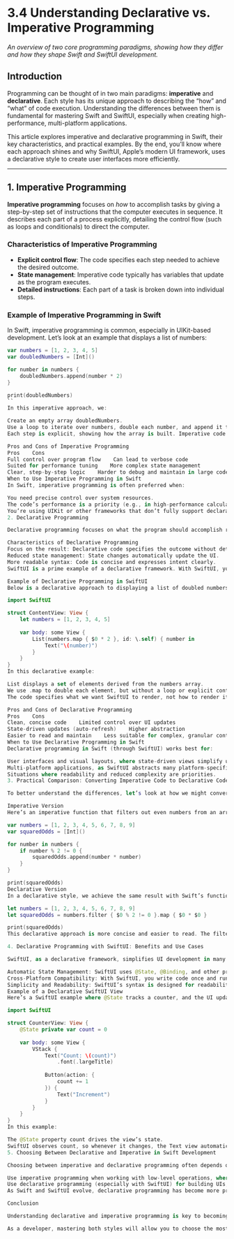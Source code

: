 # 3.4 Understanding Declarative vs. Imperative Programming

_An overview of two core programming paradigms, showing how they differ and how they shape Swift and SwiftUI development._

## Introduction

Programming can be thought of in two main paradigms: **imperative** and **declarative**. Each style has its unique approach to describing the “how” and “what” of code execution. Understanding the differences between them is fundamental for mastering Swift and SwiftUI, especially when creating high-performance, multi-platform applications.

This article explores imperative and declarative programming in Swift, their key characteristics, and practical examples. By the end, you’ll know where each approach shines and why SwiftUI, Apple’s modern UI framework, uses a declarative style to create user interfaces more efficiently.

---

## 1. Imperative Programming

**Imperative programming** focuses on *how* to accomplish tasks by giving a step-by-step set of instructions that the computer executes in sequence. It describes each part of a process explicitly, detailing the control flow (such as loops and conditionals) to direct the computer.

### Characteristics of Imperative Programming

- **Explicit control flow**: The code specifies each step needed to achieve the desired outcome.
- **State management**: Imperative code typically has variables that update as the program executes.
- **Detailed instructions**: Each part of a task is broken down into individual steps.

### Example of Imperative Programming in Swift

In Swift, imperative programming is common, especially in UIKit-based development. Let’s look at an example that displays a list of numbers:

```swift
var numbers = [1, 2, 3, 4, 5]
var doubledNumbers = [Int]()

for number in numbers {
    doubledNumbers.append(number * 2)
}

print(doubledNumbers)
``
In this imperative approach, we:

Create an empty array doubledNumbers.
Use a loop to iterate over numbers, double each number, and append it to doubledNumbers.
Each step is explicit, showing how the array is built. Imperative code like this gives full control over every operation and is often useful for fine-tuning performance in lower-level code.

Pros and Cons of Imperative Programming
Pros    Cons
Full control over program flow    Can lead to verbose code
Suited for performance tuning    More complex state management
Clear, step-by-step logic    Harder to debug and maintain in large codebases
When to Use Imperative Programming in Swift
In Swift, imperative programming is often preferred when:

You need precise control over system resources.
The code’s performance is a priority (e.g., in high-performance calculations).
You’re using UIKit or other frameworks that don’t fully support declarative syntax.
2. Declarative Programming

Declarative programming focuses on what the program should accomplish rather than how to accomplish it. This style emphasizes describing the desired end state, allowing the underlying system to manage the control flow.

Characteristics of Declarative Programming
Focus on the result: Declarative code specifies the outcome without detailing steps.
Reduced state management: State changes automatically update the UI.
More readable syntax: Code is concise and expresses intent clearly.
SwiftUI is a prime example of a declarative framework. With SwiftUI, you define the layout and appearance of UI components based on data values, and the framework handles rendering and updating automatically.

Example of Declarative Programming in SwiftUI
Below is a declarative approach to displaying a list of doubled numbers in SwiftUI:

import SwiftUI

struct ContentView: View {
    let numbers = [1, 2, 3, 4, 5]
    
    var body: some View {
        List(numbers.map { $0 * 2 }, id: \.self) { number in
            Text("\(number)")
        }
    }
}
In this declarative example:

List displays a set of elements derived from the numbers array.
We use .map to double each element, but without a loop or explicit control flow.
The code specifies what we want SwiftUI to render, not how to render it. SwiftUI then updates the list automatically if numbers changes.

Pros and Cons of Declarative Programming
Pros    Cons
Clean, concise code    Limited control over UI updates
State-driven updates (auto-refresh)    Higher abstraction
Easier to read and maintain    Less suitable for complex, granular control
When to Use Declarative Programming in Swift
Declarative programming in Swift (through SwiftUI) works best for:

User interfaces and visual layouts, where state-driven views simplify updates.
Multi-platform applications, as SwiftUI abstracts many platform-specific details.
Situations where readability and reduced complexity are priorities.
3. Practical Comparison: Converting Imperative Code to Declarative Code

To better understand the differences, let’s look at how we might convert imperative code to declarative code in Swift.

Imperative Version
Here’s an imperative function that filters out even numbers from an array and squares them:

var numbers = [1, 2, 3, 4, 5, 6, 7, 8, 9]
var squaredOdds = [Int]()

for number in numbers {
    if number % 2 != 0 {
        squaredOdds.append(number * number)
    }
}

print(squaredOdds)
Declarative Version
In a declarative style, we achieve the same result with Swift’s functional programming tools:

let numbers = [1, 2, 3, 4, 5, 6, 7, 8, 9]
let squaredOdds = numbers.filter { $0 % 2 != 0 }.map { $0 * $0 }

print(squaredOdds)
This declarative approach is more concise and easier to read. The filter function specifies what to keep, and map specifies what transformation to apply.

4. Declarative Programming with SwiftUI: Benefits and Use Cases

SwiftUI, as a declarative framework, simplifies UI development in many ways:

Automatic State Management: SwiftUI uses @State, @Binding, and other property wrappers to manage and observe data. Changes to state properties automatically refresh the UI, making code more reactive and responsive.
Cross-Platform Compatibility: With SwiftUI, you write code once and run it across iOS, macOS, watchOS, and tvOS. SwiftUI’s declarative approach standardizes UI design, reducing the need for platform-specific code.
Simplicity and Readability: SwiftUI’s syntax is designed for readability, making it easier to define complex interfaces. You specify the desired end state, and SwiftUI handles the rendering.
Example of a Declarative SwiftUI View
Here’s a SwiftUI example where @State tracks a counter, and the UI updates automatically when the counter changes:

import SwiftUI

struct CounterView: View {
    @State private var count = 0
    
    var body: some View {
        VStack {
            Text("Count: \(count)")
                .font(.largeTitle)
            
            Button(action: {
                count += 1
            }) {
                Text("Increment")
            }
        }
    }
}
In this example:

The @State property count drives the view’s state.
SwiftUI observes count, so whenever it changes, the Text view automatically refreshes to display the updated value.
5. Choosing Between Declarative and Imperative in Swift Development

Choosing between imperative and declarative programming often depends on the problem at hand and the framework you’re using.

Use imperative programming when working with low-level operations, where you need granular control and performance optimization.
Use declarative programming (especially with SwiftUI) for building UIs, managing app state, and creating platform-independent layouts.
As Swift and SwiftUI evolve, declarative programming has become more prevalent in high-performance app development, especially in user interface code, where simplicity and reactivity are essential.

Conclusion

Understanding declarative and imperative programming is key to becoming proficient in Swift development. While both paradigms have their place, SwiftUI’s declarative approach offers significant advantages for developing modern UIs, particularly for Apple’s expanding ecosystem of devices.

As a developer, mastering both styles will allow you to choose the most effective approach for each part of your app, optimizing for readability, maintainability, and performance.
